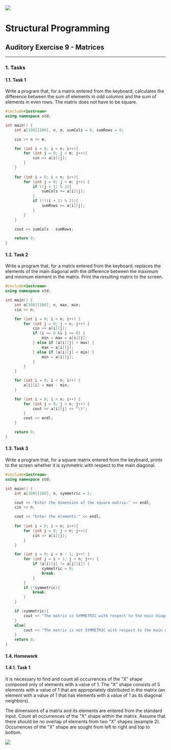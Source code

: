 <img src="../img/logo_mk.png">


# Structural Programming
## Auditory Exercise 9 - Matrices

***

### 1. Tasks

#### 1.1. Task 1

Write a program that, for a matrix entered from the keyboard, calculates the difference between the sum of elements in odd columns and the sum of elements in even rows. The matrix does not have to be square.

```cpp
#include<iostream>
using namespace std;

int main() {
    int a[100][100], n, m, sumCols = 0, sumRows = 0;

    cin >> n >> m;

    for (int i = 0; i < n; i++){
        for (int j = 0; j < m; j++){
            cin >> a[i][j];
        }
    }
    
    for (int i = 0; i < n; i++){
        for (int j = 0; j < m; j++) {
            if ((j + 1) % 2){
                sumCols += a[i][j];
            }
            if (!((i + 1) % 2)){
                sumRows += a[i][j];
            }
        }
    }

    cout << sumCols - sumRows;

    return 0;
}
```

#### 1.2. Task 2

Write a program that, for a matrix entered from the keyboard, replaces the elements of the main diagonal with the difference between the maximum and minimum element in the matrix. Print the resulting matrix to the screen.

```cpp
#include<iostream>
using namespace std;

int main() {
    int a[100][100], n, max, min;
    cin >> n;

    for (int i = 0; i < n; i++) {
        for (int j = 0; j < n; j++) {
            cin >> a[i][j];
            if (i == 0 && j == 0) {
                min = max = a[i][j];
            } else if (a[i][j] > max) {
                max = a[i][j];
            } else if (a[i][j] < min) {
                min = a[i][j];
            }
        }
    }

    for (int i = 0; i < n; i++) {
        a[i][i] = max - min;
    }

    for (int i = 0; i < n; i++) {
        for (int j = 0; j < n; j++) {
            cout << a[i][j] << "\t";
        }
        cout << endl;
    }

    return 0;
}
```

#### 1.3. Task 3

Write a program that, for a square matrix entered from the keyboard, prints to the screen whether it is symmetric with respect to the main diagonal.

```cpp
#include<iostream>
using namespace std;

int main() {
    int a[100][100], n, symmetric = 1;

    cout << "Enter the dimension of the square matrix:" << endl;
    cin >> n;

    cout << "Enter the elements:" << endl;
    
    for (int i = 0; i < n; i++){
        for (int j = 0; j < n; j++){
            cin >> a[i][j];
        }
    }

    for (int i = 0; i < n - 1; i++) {
        for (int j = i + 1; j < n; j++) {
            if (a[i][j] != a[j][i]) {
                symmetric = 0;
                break;
            }
        }
        if (!symmetric){
            break;
        }
    }

    if (symmetric){
        cout << "The matrix is SYMMETRIC with respect to the main diagonal" << endl;
    }
    else{
        cout << "The matrix is not SYMMETRIC with respect to the main diagonal" << endl;
    }
    return 0;
}
```

#### 1.4. Homework
#### 1.4.1. Task 1

It is necessary to find and count all occurrences of the "X" shape composed only of elements with a value of 1. The "X" shape consists of 5 elements with a value of 1 that are appropriately distributed in the matrix (an element with a value of 1 that has elements with a value of 1 as its diagonal neighbors).

The dimensions of a matrix and its elements are entered from the standard input. Count all occurrences of the "X" shape within the matrix. Assume that there should be no overlap of elements from two "X" shapes (example 2). Occurrences of the "X" shape are sought from left to right and top to bottom.

<img src="../img/pr_matrix.png">

